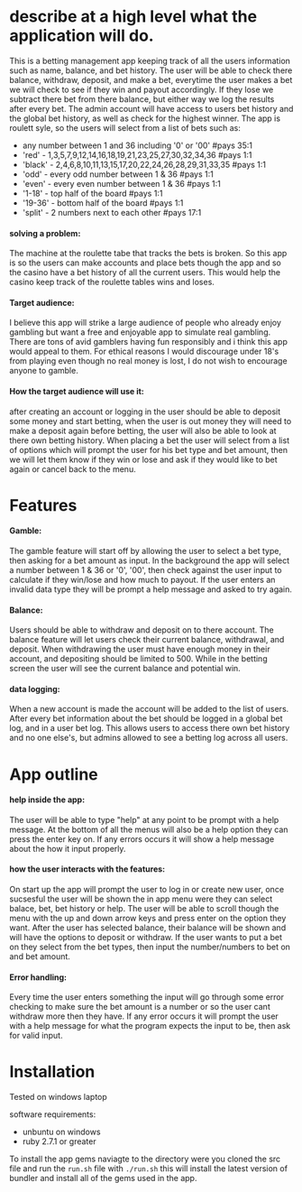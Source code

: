 # describe at a high level what the application will do.
This is a betting management app keeping track of all the users information such as name, balance, and bet history. The user will be able to check there balance, withdraw, deposit, and make a bet, everytime the user makes a bet we will check to see if they win and payout accordingly. If they lose we subtract there bet from there balance, but either way we log the results after every bet. The admin account will have access to users bet history and the global bet history, as well as check for the highest winner. The app is roulett syle, so the users will select from a list of bets such as:
- any number between 1 and 36 including '0' or '00' #pays 35:1 
- 'red' - 1,3,5,7,9,12,14,16,18,19,21,23,25,27,30,32,34,36  #pays 1:1
- 'black' - 2,4,6,8,10,11,13,15,17,20,22,24,26,28,29,31,33,35 #pays 1:1
- 'odd' - every odd number between 1 & 36 #pays 1:1
- 'even' - every even number between 1 & 36 #pays 1:1
- '1-18' - top half of the board #pays 1:1
- '19-36' - bottom half of the board #pays 1:1
- 'split' - 2 numbers next to each other #pays 17:1

#### solving a problem:
The machine at the roulette tabe that tracks the bets is broken. So this app is so the users can make accounts and place bets though the app and so the casino have a bet history of all the current users. This would help the casino keep track of the roulette tables wins and loses.

#### Target audience: 
I believe this app will strike a large audience of people who already enjoy gambling but want a free and enjoyable app to simulate real gambling. There are tons of avid gamblers having fun responsibly and i think this app would appeal to them. For ethical reasons I would discourage under 18's from playing even though no real money is lost, I do not wish to encourage anyone to gamble. 

#### How the target audience will use it: 
after creating an account or logging in the user should be able to deposit some money and start betting, when the user is out money they will need to make a deposit again before betting, the user will also be able to look at there own betting history. When placing a bet the user will select from a list of options which will prompt the user for his bet type and bet amount, then we will let them know if they win or lose and ask if they would like to bet again or cancel back to the menu.

# Features
#### Gamble:
The gamble feature will start off by allowing the user to select a bet type, then asking for a bet amount as input. In the background the app will select a number between 1 & 36 or '0', '00', then check against the user input to calculate if they win/lose and how much to payout. If the user enters an invalid data type they will be prompt a help message and asked to try again.

#### Balance:
Users should be able to withdraw and deposit on to there account. The balance feature will let users check their current balance, withdrawal, and deposit. When withdrawing the user must have enough money in their account, and depositing should be limited to 500. While in the betting screen the user will see the current balance and potential win.

#### data logging:
When a new account is made the account will be added to the list of users. After every bet information about the bet should be logged in a global bet log, and in a user bet log. This allows users to access there own bet history and no one else's, but admins allowed to see a betting log across all users.


# App outline

#### help inside the app:
The user will be able to type "help" at any point to be prompt with a help message. At the bottom of all the menus will also be a help option they can press the enter key on. If any errors occurs it will show a help message about the how it input properly.

#### how the user interacts with the features:
On start up the app will prompt the user to log in or create new user, once sucsesful the user will be shown the in app menu were they can select balace, bet, bet history or help. The user will be able to scroll though the menu with the up and down arrow keys and press enter on the option they want. After the user has selected balance, their balance will be shown and will have the options to deposit or withdraw. If the user wants to put a bet on they select from the bet types, then input the number/numbers to bet on and bet amount. 

#### Error handling:
Every time the user enters something the input will go through some error checking to make sure the bet amount is a number or so the user cant withdraw more then they have. If any error occurs it will prompt the user with a help message for what the program expects the input to be, then ask for valid input.

# Installation

Tested on windows laptop

software requirements:
- unbuntu on windows 
- ruby 2.7.1 or greater 

To install the app gems naviagte to the directory were you cloned the src file and run the `run.sh` file with `./run.sh` this will install the latest version of bundler and install all of the gems used in the app. 
